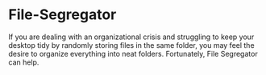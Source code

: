 # File-Segregator
If you are dealing with an organizational crisis and struggling to keep your desktop tidy by randomly storing files in the same folder, you may feel the desire to organize everything into neat folders. Fortunately, File Segregator can help.
